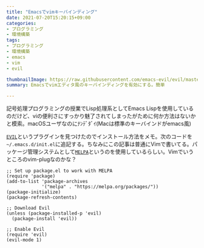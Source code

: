 ```yaml
---
title: "Emacsでvimキーバインディング"
date: 2021-07-20T15:20:15+09:00
categories:
- プログラミング
- 環境構築
tags:
- プログラミング
- 環境構築
- emacs
- vim
- evil

thumbnailImage: https://raw.githubusercontent.com/emacs-evil/evil/master/doc/logo.png
summary: Emacsでvimエディタ風のキーバインディングを有効にする。簡単

---
```

記号処理プログラミングの授業でLisp処理系としてEmacs Lispを使用しているのだけど、viの便利さにすっかり魅了されてしまったがために何か方法はないかと模索。macOSユーザなのにﾅﾝﾃﾞﾀﾞｲ(Macは標準のキーバインドがemacs風)

[`EVIL`](https://github.com/emacs-evil/evil)というプラグインを見つけたのでインストール方法をメモ。次のコードを`~/.emacs.d/init.el`に追記する。ちなみにこの記事は普通にVimで書いてる。パッケージ管理システムとして[`MELPA`](https://melpa.org/#/getting-started)というのを使用しているらしい。Vimでいうところのvim-plugなのかな？

```emacs lisp
;; Set up package.el to work with MELPA
(require 'package)
(add-to-list 'package-archives
             '("melpa" . "https://melpa.org/packages/"))
(package-initialize)
(package-refresh-contents)

;; Download Evil
(unless (package-installed-p 'evil)
  (package-install 'evil))

;; Enable Evil
(require 'evil)
(evil-mode 1)
```

<!--more-->

